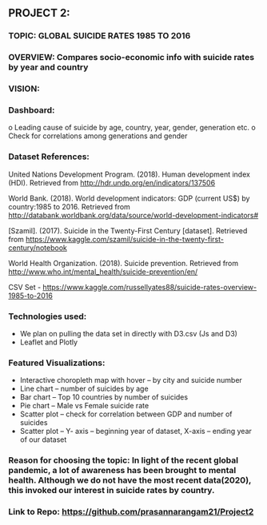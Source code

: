 ## PROJECT 2:

### TOPIC: GLOBAL SUICIDE RATES 1985 TO 2016

### OVERVIEW: Compares socio-economic info with suicide rates by year and country

### VISION:

### Dashboard:  
o  Leading cause of suicide by age, country, year, gender, generation etc.
o  Check for correlations among generations and gender

### Dataset References:

 United Nations Development Program. (2018). Human development index (HDI). Retrieved from http://hdr.undp.org/en/indicators/137506

 World Bank. (2018). World development indicators: GDP (current US$) by country:1985 to 2016. Retrieved from http://databank.worldbank.org/data/source/world-development-indicators#
 
 [Szamil]. (2017). Suicide in the Twenty-First Century [dataset]. Retrieved from https://www.kaggle.com/szamil/suicide-in-the-twenty-first-century/notebook

 World Health Organization. (2018). Suicide prevention. Retrieved from http://www.who.int/mental_health/suicide-prevention/en/

 CSV Set - https://www.kaggle.com/russellyates88/suicide-rates-overview-1985-to-2016

### Technologies used:
*  We plan on pulling the data set in directly with D3.csv (Js and D3)
*  Leaflet and Plotly

### Featured Visualizations:
*  Interactive choropleth map with hover – by city and suicide number
*  Line chart – number of suicides by age
*  Bar chart – Top 10 countries by number of suicides
*  Pie chart – Male vs Female suicide rate
*  Scatter plot – check for correlation between GDP and number of suicides
*  Scatter plot – Y- axis – beginning year of dataset, X-axis – ending year of our dataset

### Reason for choosing the topic: In light of the recent global pandemic, a lot of awareness has been brought to mental health. Although we do not have the most recent data(2020), this invoked our interest in suicide rates by country.

### Link to Repo: https://github.com/prasannarangam21/Project2
